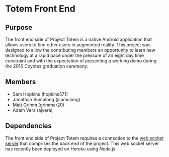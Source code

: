 # Totem Front End

## Purpose
The front end side of Project Totem is a native Android application that allows users to find other users in augmented reality. This project was designed to allow the contributing members an opportunity to learn new technology at a rapid pace under the pressure of an eight day time constraint and with the expectation of presenting a working demo during the 2016 Coyotes graduation ceremony.

## Members
* Sam Hopkins (hopkins571)
* Jonathan Sumulong (jsumulong)
* Matt Grimm (grimmer20)
* Adam Vera (ajvera)

## Dependencies
The front end side of Project Totem requires a connection to the [web socket server](https://github.com/JSumulong/totem-ws-server) that comprises the back end of the project. This web socket server has recently been deployed on Heroku using Node.js.

